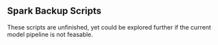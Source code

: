 ## Spark Backup Scripts

These scripts are unfinished, yet could be explored further if the current model pipeline is not feasable.
